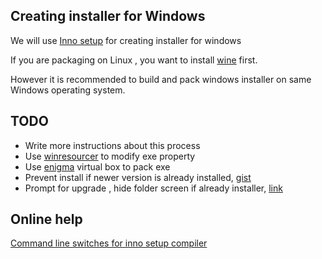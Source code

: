 ## Creating installer for Windows

We will use [Inno setup](http://www.jrsoftware.org/) for creating installer for windows

If you are packaging on Linux , you want to install [wine](http://wiki.winehq.org/FrontPage) first.

However it is recommended to build and pack windows installer on same Windows operating system.

## TODO
* Write more instructions about this process
* Use [winresourcer](https://github.com/felicienfrancois/node-winresourcer) to modify exe property
* Use [enigma](http://enigmaprotector.in/en/aboutvb.html) virtual box to pack exe
* Prevent install if newer version is already installed, [gist](https://gist.github.com/mistic100/acb3484464e29f28279c)
* Prompt for upgrade , hide folder screen if already installer, [link](http://stackoverflow.com/questions/15638663/creating-an-installer-that-will-perform-an-update-if-an-older-version-is-already)

## Online help
[Command line switches for inno setup compiler](http://www.jrsoftware.org/ishelp/index.php?topic=compilercmdline)
